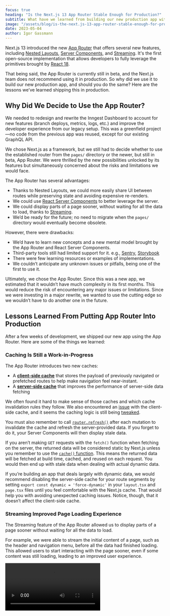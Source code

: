 ```yaml
---
focus: true
heading: "Is the Next.js 13 App Router Stable Enough for Production?"
subtitle: What have we learned from building our new production app with the still in beta Next.js 13 App Router?
image: "/assets/blog/is-the-next.js-13-app-router-stable-enough-for-production/featured-image.webp"
date: 2023-05-04
author: Igor Gassmann
---
```


Next.js 13 introduced the new [App Router](https://beta.nextjs.org/docs#introducing-the-app-router) that offers several new features, including [Nested Layouts](https://beta.nextjs.org/docs/routing/pages-and-layouts#nesting-layouts), [Server Components](https://beta.nextjs.org/docs/rendering/server-and-client-components#server-components), and [Streaming](https://beta.nextjs.org/docs/data-fetching/streaming-and-suspense). It's the first open-source implementation that allows developers to fully leverage the primitives brought by [React 18](https://react.dev/blog/2022/03/29/react-v18).

That being said, the App Router is currently still in beta, and the Next.js team does not recommend using it in production. So why did we use it to build our new production app, and should you do the same? Here are the lessons we’ve learned shipping this in production.

## Why Did We Decide to Use the App Router?

We needed to redesign and rewrite the Inngest Dashboard to account for new features (branch deploys, metrics, logs, etc.) and improve the developer experience from our legacy setup. This was a greenfield project—no code from the previous app was reused, except for our existing GraphQL API.

We chose Next.js as a framework, but we still had to decide whether to use the established router from the `pages/` directory or the newer, but still in beta, App Router. We were thrilled by the new possibilities unlocked by its features but simultaneously concerned about the risks and limitations we would face.

The App Router has several advantages:

- Thanks to Nested Layouts, we could more easily share UI between routes while preserving state and avoiding expensive re-renders.
- We could use [React Server Components](https://beta.nextjs.org/docs/rendering/server-and-client-components#server-components) to better leverage the server.
- We could display parts of a page sooner, without waiting for all the data to load, thanks to [Streaming](https://beta.nextjs.org/docs/data-fetching/streaming-and-suspense).
- We’d be ready for the future; no need to migrate when the `pages/` directory would eventually become obsolete.

However, there were drawbacks:

- We’d have to learn new concepts and a new mental model brought by the App Router and React Server Components.
- Third-party tools still had limited support for it. e.g., [Sentry](https://github.com/getsentry/sentry-javascript/issues/6726), [Storybook](https://github.com/storybookjs/storybook/blob/next/code/frameworks/nextjs/README.md#stories-for-pagescomponents-which-fetch-data)
- There were few learning resources or examples of implementations.
- We couldn’t anticipate any unknown issues or pitfalls, being one of the first to use it.

Ultimately, we chose the App Router. Since this was a new app, we estimated that it wouldn’t have much complexity in its first months. This would reduce the risk of encountering any major issues or limitations. Since we were investing in a major rewrite, we wanted to use the cutting edge so we wouldn’t have to do another one in the future.

## Lessons Learned From Putting App Router Into Production

After a few weeks of development, we shipped our new app using the App Router. Here are some of the things we learned:

### Caching Is Still a Work-in-Progress

The App Router introduces two new caches:

- A [**client-side cache**](https://beta.nextjs.org/docs/routing/linking-and-navigating#client-side-caching-of-rendered-server-components) that stores the payload of previously navigated or prefetched routes to help make navigation feel near-instant.
- A [**server-side cache**](https://beta.nextjs.org/docs/data-fetching/fundamentals#caching-data) that improves the performance of server-side data fetching

We often found it hard to make sense of those caches and which cache invalidation rules they follow. We also encountered an [issue](https://github.com/vercel/next.js/issues/42991) with the client-side cache, and it seems the caching logic is still being [tweaked](https://github.com/vercel/next.js/pull/48383).

You must also remember to call [`router.refresh()`](https://beta.nextjs.org/docs/data-fetching/mutating) after each mutation to invalidate the cache and refresh the server-provided data. If you forget to do it, your Server Components will then display stale data.

If you aren’t making `GET` requests with the `fetch()` function when fetching on the server, the 
returned data will be considered static by Next.js unless you remember to use the [`cache()` function](https://beta.nextjs.org/docs/data-fetching/caching#per-request-caching). This means the returned data will be fetched at build time, cached, and reused on each request. You would then end up with stale data when dealing with actual dynamic data.

If you’re building an app that deals largely with dynamic data, we would recommend disabling the server-side cache for your route segments by setting `export const dynamic = 'force-dynamic'` in your `layout.tsx` and `page.tsx` files until you feel comfortable with the Next.js cache. That would help you with avoiding unexpected caching issues. Notice, though, that it doesn’t affect the client-side cache.

### Streaming Improved Page Loading Experience

The Streaming feature of the App Router allowed us to display parts of a page sooner without waiting for all the data to load.

For example, we were able to stream the initial content of a page, such as the header and navigation menu, before all the data had finished loading. This allowed users to start interacting with the page sooner, even if some content was still loading, leading to an improved user experience.

<video controls src="/assets/blog/is-the-next.js-13-app-router-stable-enough-for-production/streaming-in-action.mp4" />

### URL Search Parameters Can’t Be Used in a Layout Server Component

[Unlike page components](https://beta.nextjs.org/docs/api-reference/file-conventions/page#searchparams-optional), the App Router doesn’t make URL search parameters (`?key1=value1&key2=value2`) available to layout server components. This is because a [layout component](https://beta.nextjs.org/docs/api-reference/file-conventions/layout) is not re-rendered when the user navigates to a different page within that same layout. The search parameters could change between navigations, leading to the layout component having outdated values for the search parameters. The router works that way to provide faster navigation.

However, this was an issue for us since we wanted to implement an optional global filter for our app that would persist in the URL. We allow users to select an environment that filters all displayed data (functions, events, and deploys) to that environment.

![The environment selector in the Inngest Dashboard](/assets/blog/is-the-next.js-13-app-router-stable-enough-for-production/environment-selector.png)

Our first solution was to add an `env` search parameter to the URL, like this: `https://app.inngest.com/functions?env=staging`. However, we soon discovered this didn’t work for our layout components that needed to fetch data based on the selected environment.

To solve this issue, we had to convert the search parameter into an URL parameter: `https://app.inngest.com/env/staging/functions`. Layout components can receive [dynamic route parameters](https://beta.nextjs.org/docs/api-reference/file-conventions/layout#params-optional), resolving our problem. Since the App Router primarily uses paths for routing, we found that it works best when putting parameters like this into the URL path.

### The Opinionated File Structure Brings Many Benefits

The App Router is configured by creating [special files](https://beta.nextjs.org/docs/routing/fundamentals#file-conventions) within a folder structure. You can use those special files to declare [Suspense](https://react.dev/reference/react/Suspense) and [Error](https://react.dev/reference/react/Component#catching-rendering-errors-with-an-error-boundary) boundaries at multiple nesting levels.

![A section of the Inngest Dashboard’s file structure](/assets/blog/is-the-next.js-13-app-router-stable-enough-for-production/file-structure.png)

We can understand our app's structure and see at which levels the suspense and error boundaries are declared just by looking at our file structure. Before the App Router, we would have to look inside components to find these boundaries. This also has the benefit of promoting the use of those React primitives, which are often neglected by React developers.

Additionally, we can now [colocate](https://beta.nextjs.org/docs/routing/fundamentals#colocation) our files with our routes, such as components, tests, and styles. This is especially useful for files that are only used by one route.

### **Learning Curve and Limited Learning Resources**

The steep learning curve was one of the biggest challenges we faced with the App Router. There's a lot to learn between the new routing, React Server Components, and caches. React Server Components also requires us to update our existing mental models for how to structure components which can be challenging when you’ve been building react apps for years only on the client. This learning curve undoubtedly slowed down our development process, and we’re still learning.

The official Next.js team did excellent work with their [docs](https://beta.nextjs.org/docs), and it is immensely helpful to learn the basics. However, as soon as you need to implement something beyond the typical path, you will likely struggle to find resources such as blog posts or implementation examples to help you. You’ll often be more successful in these moments by looking at [GitHub issues](https://github.com/vercel/next.js/issues) and Twitter conversations.

At this moment, we still have some open questions that we’re trying to figure out:

- How to properly dedupe fields across multiple GraphQL queries when using React Server Components?
- How do you add pagination to a list in a layout server component?

With time, we believe these challenges will be resolved, and we’ll see more learning resources and best practices emerging from the community, such as this blog post. But until then, it’s important to be patient and persistent in seeking solutions. It’s also helpful to share our experiences and solutions with others to help build a more substantial knowledge base.

Considering those challenges, we recommend falling back to a client component when you get stuck trying to implement something with a React Server Component. In Next.js, client components still benefit from being [pre-rendered](https://beta.nextjs.org/docs/rendering/server-and-client-components#client-components) on the server, like in the `pages/` directory.

## **Conclusion**

Overall, we found that the App Router is now stable enough if you’re building a new app from the ground up, but it requires significant investment in learning and experimentation. We wouldn’t recommend yet migrating an existing app since you’re more likely to encounter issues when trying to support all your specific use cases.

If you’re considering using the App Router for your project, we would recommend taking the time to read through the [official docs](https://beta.nextjs.org/docs) thoroughly. If you neglect this step, you may cause yourself problems. With the right approach and mindset, the App Router can be a powerful tool for building complex and flexible web applications.

In a future post, we’ll discuss how failing to declare Suspense boundaries properly can make your app feel slow, how debugging has changed with the introduction of React Server Components, and how to handle cold boots.

If you’re curious to see the App Router in action, check out our new Inngest Dashboard by signing up [here](/sign-up?ref=blog-is-the-next.js-13-app-router-stable-enough-for-production).

![The Inngest Dashboard](/assets/blog/is-the-next.js-13-app-router-stable-enough-for-production/inngest-dashboard.png)
